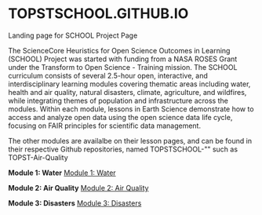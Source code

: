 # TOPSTSCHOOL.GITHUB.IO

Landing page for SCHOOL Project Page

The ScienceCore Heuristics for Open Science Outcomes in Learning (SCHOOL) Project was started with funding from a NASA ROSES Grant under the Transform to Open Science - Training mission. The SCHOOL curriculum consists of several 2.5-hour open, interactive, and interdisciplinary learning modules covering thematic areas including water, health and air quality, natural disasters, climate, agriculture, and wildfires, while integrating themes of population and infrastructure across the modules. Within each module, lessons in Earth Science demonstrate how to access and analyze open data using the open science data life cycle, focusing on FAIR principles for scientific data management.

The other modules are availalbe on their lesson pages, and can be found in their respective Github repositories, named TOPSTSCHOOL-"<thematic-area>" such as TOPST-Air-Quality


**Module 1: Water**
[Module 1: Water](https://ciesin-geospatial.github.io/TOPSTSCHOOL-water/)


**Module 2: Air Quality**
[Module 2: Air Quality](https://ciesin-geospatial.github.io/TOPSTSCHOOL-air-quality/)


**Module 3: Disasters**
[Module 3: Disasters](https://ciesin-geospatial.github.io/TOPSTSCHOOL-disasters/)
